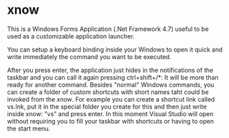 # xnow
This is a Windows Forms Application (.Net Framework 4.7) useful to be used as a customizable application launcher.

You can setup a keyboard binding inside your Windows to open it quick and write immediately the command you want to be executed.

After you press enter, the application just hides in the notifications of the taskbar and you can call it again pressing ctrl+shift+/*:
It will be more than ready for another command.
Besides "normal" Windows commands, you can create a folder of custom shortcuts with short names taht could be invoked from the *xnow*. 
For example you can create a shortcut link called vs.lnk, put it in the special folder you create for this and then just write inside xnow: "vs" and press enter. In this moment Visual Studio will open without requiring you to fill your taskbar with shortcuts or having to open the start menu.
<!--stackedit_data:
eyJoaXN0b3J5IjpbLTQ4OTUwNjQ4MSwtMjQ5Njc4MDE4XX0=
-->